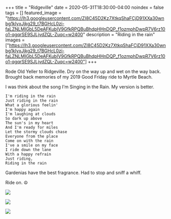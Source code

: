 +++
title =  "Ridgeville"
date = 2020-05-31T18:30:00-04:00
noindex = false
tags = []
featured_image = "https://lh3.googleusercontent.com/ZI8C45D2Kz7XtkqShaFCjD91XXa30wnbg1kIyxJjkg29_t7BGHcL0zi-faLZNLMIGbL5DeAFKubIV9GfkRPQBuBhdpHHnDQP_f1ozmphDwpR7V6rz10o1-qgqrSE9SJLjvdZQL-Zuqc=w2400"
description = "Riding in the rain"
images = ["https://lh3.googleusercontent.com/ZI8C45D2Kz7XtkqShaFCjD91XXa30wnbg1kIyxJjkg29_t7BGHcL0zi-faLZNLMIGbL5DeAFKubIV9GfkRPQBuBhdpHHnDQP_f1ozmphDwpR7V6rz10o1-qgqrSE9SJLjvdZQL-Zuqc=w2400"]
+++

Rode Old Yeller to Ridgeville. Dry on the way up and wet on the way back. Brought back memories of my 2019 Good Friday ride to Myrtle Beach.

I was think about the song I'm Singing in the Rain. My version is better.

```
I'm riding in the rain
Just riding in the rain
What a glorious feelin'
I'm happy again
I'm laughing at clouds
So dark up above
The sun's in my heart
And I'm ready for miles
Let the stormy clouds chase
Everyone from the place
Come on with the rain
I've a smile on my face
I ride down the lane
With a happy refrain
Just riding,
Riding in the rain
```

Gardenias have the best fragrance. Had to stop and sniff a whiff.

Ride on. ☮


<a href='https://lh3.googleusercontent.com/ZI8C45D2Kz7XtkqShaFCjD91XXa30wnbg1kIyxJjkg29_t7BGHcL0zi-faLZNLMIGbL5DeAFKubIV9GfkRPQBuBhdpHHnDQP_f1ozmphDwpR7V6rz10o1-qgqrSE9SJLjvdZQL-Zuqc=w2400'><img src='https://lh3.googleusercontent.com/ZI8C45D2Kz7XtkqShaFCjD91XXa30wnbg1kIyxJjkg29_t7BGHcL0zi-faLZNLMIGbL5DeAFKubIV9GfkRPQBuBhdpHHnDQP_f1ozmphDwpR7V6rz10o1-qgqrSE9SJLjvdZQL-Zuqc=w2400'></a>

<a href='https://lh3.googleusercontent.com/311xm6LwEwuLU27WKvROIqoudNhK5ivEfc8-BBLV_AGeok8rNuDTI7YgGJkHW1A7XYvLU6c1CATm2jITJAAV59pmiJ-kzBvmivaaLGdON2dsmuhLvqGFyDcl9trbKIuiRluuj0cdFFU=w2400'><img src='https://lh3.googleusercontent.com/311xm6LwEwuLU27WKvROIqoudNhK5ivEfc8-BBLV_AGeok8rNuDTI7YgGJkHW1A7XYvLU6c1CATm2jITJAAV59pmiJ-kzBvmivaaLGdON2dsmuhLvqGFyDcl9trbKIuiRluuj0cdFFU=w2400'></a>

<a href='https://lh3.googleusercontent.com/YNmHmPlcQYisgGNGncRdvAtoTt2Vv19HVeXuEayab7wSk-TCdq4vT4q-tab2WYNdkvH4CVnFVW05tJ9Q_GyCa6iEt6D-Q-5gumf73vfcLWM2kJCmbIOH3WtJVLO3GeJKyHmGu8Bq-oM=w2400'><img src='https://lh3.googleusercontent.com/YNmHmPlcQYisgGNGncRdvAtoTt2Vv19HVeXuEayab7wSk-TCdq4vT4q-tab2WYNdkvH4CVnFVW05tJ9Q_GyCa6iEt6D-Q-5gumf73vfcLWM2kJCmbIOH3WtJVLO3GeJKyHmGu8Bq-oM=w2400'></a>
